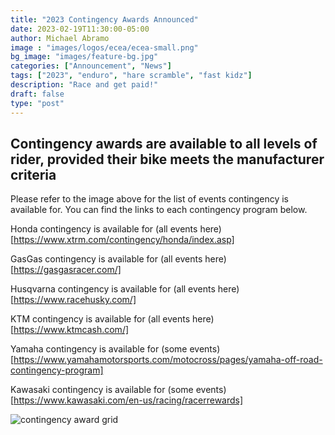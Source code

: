 ```yaml
---
title: "2023 Contingency Awards Announced"
date: 2023-02-19T11:30:00-05:00
author: Michael Abramo
image : "images/logos/ecea/ecea-small.png"
bg_image: "images/feature-bg.jpg"
categories: ["Announcement", "News"]
tags: ["2023", "enduro", "hare scramble", "fast kidz"]
description: "Race and get paid!"
draft: false
type: "post"
---
```


## Contingency awards are available to all levels of rider, provided their bike meets the manufacturer criteria

Please refer to the image above for the list of events contingency is available for. You can find the links to each contingency program below.

Honda contingency is available for (all events here)[https://www.xtrm.com/contingency/honda/index.asp]

GasGas contingency is available for (all events here)[https://gasgasracer.com/]

Husqvarna contingency is available for (all events here)[https://www.racehusky.com/]

KTM contingency is available for (all events here)[https://www.ktmcash.com/]

Yamaha contingency is available for (some events)[https://www.yamahamotorsports.com/motocross/pages/yamaha-off-road-contingency-program]

Kawasaki contingency is available for (some events)[https://www.kawasaki.com/en-us/racing/racerrewards]

![contingency award grid](/images/blog/2023-racer-contingency.jpg)